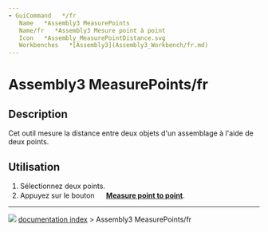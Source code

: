 ```yaml
---
- GuiCommand   */fr
   Name   *Assembly3 MeasurePoints
   Name/fr   *Assembly3 Mesure point à point
   Icon   *Assembly_MeasurePointDistance.svg
   Workbenches   *[Assembly3](Assembly3_Workbench/fr.md)
---
```


# Assembly3 MeasurePoints/fr

## Description

Cet outil mesure la distance entre deux objets d\'un assemblage à l\'aide de deux points.

## Utilisation

1.  Sélectionnez deux points.
2.  Appuyez sur le bouton **<img src="images/Assembly_MeasurePointDistance.svg" width=16px> [Measure point to point](Assembly3_MeasurePoints/fr.md)**.



---
![](images/Right_arrow.png) [documentation index](../README.md) > Assembly3 MeasurePoints/fr
